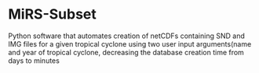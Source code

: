# MiRS-Subset

Python software that automates creation of netCDFs containing SND and IMG files for a given tropical cyclone using two user input arguments(name and year of tropical cyclone, decreasing the database creation time from days to minutes
